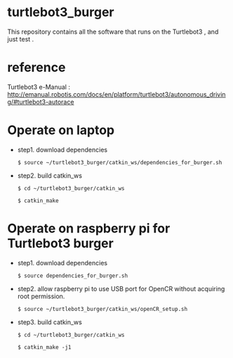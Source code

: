 # turtlebot3_burger

This repository contains all the software that runs on the Turtlebot3 , and just test .

# reference

Turtlebot3 e-Manual  :  http://emanual.robotis.com/docs/en/platform/turtlebot3/autonomous_driving/#turtlebot3-autorace

# Operate on laptop

* step1. download dependencies

  `$ source ~/turtlebot3_burger/catkin_ws/dependencies_for_burger.sh`

* step2. build catkin_ws
  
  `$ cd ~/turtlebot3_burger/catkin_ws`

  `$ catkin_make`

# Operate on raspberry pi for Turtlebot3 burger

* step1. download dependencies

  `$ source dependencies_for_burger.sh`

* step2. allow raspberry pi to use USB port for OpenCR without acquiring root permission.
  
  `$ source ~/turtlebot3_burger/catkin_ws/openCR_setup.sh`

* step3. build catkin_ws
  
  `$ cd ~/turtlebot3_burger/catkin_ws`

  `$ catkin_make -j1`
